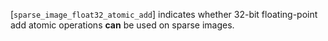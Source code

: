 [`sparse_image_float32_atomic_add`] indicates whether 32-bit
floating-point add atomic operations  **can**  be used on sparse images.